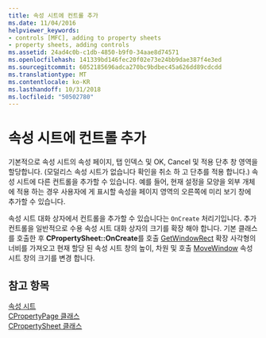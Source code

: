 ```yaml
---
title: 속성 시트에 컨트롤 추가
ms.date: 11/04/2016
helpviewer_keywords:
- controls [MFC], adding to property sheets
- property sheets, adding controls
ms.assetid: 24ad4c0b-c1db-4850-b9f0-34aae8d74571
ms.openlocfilehash: 141339bd146fec20f02e73e24bb9dae387f4e3ed
ms.sourcegitcommit: 6052185696adca270bc9bdbec45a626dd89cdcdd
ms.translationtype: MT
ms.contentlocale: ko-KR
ms.lasthandoff: 10/31/2018
ms.locfileid: "50502780"
---
```

# <a name="adding-controls-to-a-property-sheet"></a>속성 시트에 컨트롤 추가

기본적으로 속성 시트의 속성 페이지, 탭 인덱스 및 OK, Cancel 및 적용 단추 창 영역을 할당합니다. (모덜리스 속성 시트가 없습니다 확인을 취소 하 고 단추를 적용 합니다.) 속성 시트에 다른 컨트롤을 추가할 수 있습니다. 예를 들어, 현재 설정을 모양을 외부 개체에 적용 하는 경우 사용자에 게 표시할 속성을 페이지 영역의 오른쪽에 미리 보기 창에 추가할 수 있습니다.

속성 시트 대화 상자에서 컨트롤을 추가할 수 있습니다는 `OnCreate` 처리기입니다. 추가 컨트롤을 일반적으로 수용 속성 시트 대화 상자의 크기를 확장 해야 합니다. 기본 클래스를 호출한 후 **CPropertySheet::OnCreate**를 호출 [GetWindowRect](../mfc/reference/cwnd-class.md#getwindowrect) 확장 사각형의 너비를 가져오고 현재 할당 된 속성 시트 창의 높이, 차원 및 호출 [MoveWindow](../mfc/reference/cwnd-class.md#movewindow) 속성 시트 창의 크기를 변경 합니다.

## <a name="see-also"></a>참고 항목

[속성 시트](../mfc/property-sheets-mfc.md)<br/>
[CPropertyPage 클래스](../mfc/reference/cpropertypage-class.md)<br/>
[CPropertySheet 클래스](../mfc/reference/cpropertysheet-class.md)
